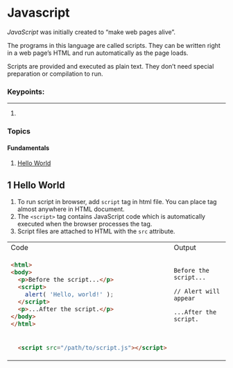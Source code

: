 # Javascript

*JavaScript* was initially created to “make web pages alive”.

The programs in this language are called scripts. They can be written right in a web page’s HTML and run automatically as the page loads.

Scripts are provided and executed as plain text. They don’t need special preparation or compilation to run.

### Keypoints:
---
1.


### Topics
#### Fundamentals
1. [Hello World](#1-hello-world)

## 1 Hello World

1. To run script in browser, add `script` tag in html file. You can place tag almost anywhere in HTML document.
2. The `<script>` tag contains JavaScript code which is automatically executed when the browser processes the tag.
3. Script files are attached to HTML with the `src` attribute.

<table>
<tr><td>Code</td> <td>Output</td> </tr>
<tr>
<td>

  ```html
  <html>
  <body>
    <p>Before the script...</p>
    <script>
      alert( 'Hello, world!' );
    </script>
    <p>...After the script.</p>
  </body>
  </html>
  ```

</td>
<td>

```console
Before the script...

// Alert will appear

...After the script.
```

</td>
</tr>
<tr>
<td>

  ```html
    <script src="/path/to/script.js"></script>
  ```

</td>
<td>

  ```console
    
  ```

</td>
</tr>
</table>
